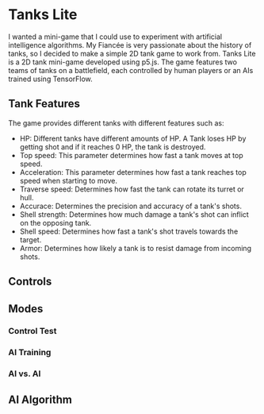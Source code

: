 # Tanks Lite
I wanted a mini-game that I could use to experiment with artificial intelligence algorithms. My Fiancée is very passionate about the history of tanks, so I decided to make a simple 2D tank game to work from.
Tanks Lite is a 2D tank mini-game developed using p5.js. The game features two teams of tanks on a battlefield, each controlled by human players or an AIs trained using TensorFlow.
## Tank Features
The game provides different tanks with different features such as:
- HP: Different tanks have different amounts of HP. A Tank loses HP by getting shot and if it reaches 0 HP, the tank is destroyed.
- Top speed: This parameter determines how fast a tank moves at top speed.
- Acceleration: This parameter determines how fast a tank reaches top speed when starting to move.
- Traverse speed: Determines how fast the tank can rotate its turret or hull.
- Accurace: Determines the precision and accuracy of a tank's shots.
- Shell strength: Determines how much damage a tank's shot can inflict on the opposing tank.
- Shell speed: Determines how fast a tank's shot travels towards the target.
- Armor: Determines how likely a tank is to resist damage from incoming shots.
## Controls


## Modes
### Control Test
### AI Training
### AI vs. AI

## AI Algorithm
